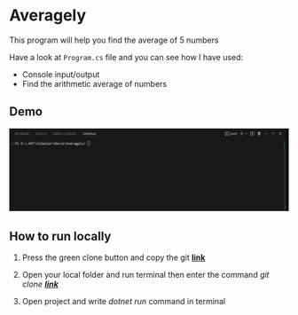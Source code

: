 # Averagely
This program will help you find the average of 5 numbers

Have a look at `Program.cs` file and you can see how I have used:

* Console input/output
* Find the arithmetic average of numbers

## Demo
![demo](./Assets/demo-live.gif)

## How to run locally
1. Press the green clone button and copy the git **[link](https://github.com/Jarus95/Averagely.git)**


2. Open your local folder and run terminal then enter the command *git clone **[link](https://github.com/Jarus95/Averagely.git)***



3. Open project and write _dotnet run_ command in terminal

